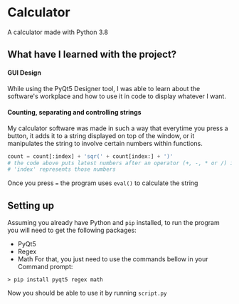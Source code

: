 # Calculator
 A calculator made with Python 3.8
 
 ## What have I learned with the project?
 #### GUI Design
 While using the PyQt5 Designer tool, I was able to learn about the software's workplace and how to use it in code to display whatever I want.
 #### Counting, separating and controlling strings
My calculator software was made in such a way that everytime you press a button, it adds it to a string displayed on top of the window, or it manipulates the string to involve certain numbers within functions.
```python
count = count[:index] + 'sqr(' + count[index:] + ')'
# the code above puts latest numbers after an operator (+, -, * or /) in between square function
# 'index' represents those numbers 
```

Once you press `=` the program uses `eval()` to calculate the string
 
 ## Setting up
  Assuming you already have Python and `pip` installed, to run the program you will need to get the following packages:
  * PyQt5
  * Regex
  * Math
  For that, you just need to use the commands bellow in your Command prompt:
  ```
  > pip install pyqt5 regex math
  ```
Now you should be able to use it by running `script.py`
